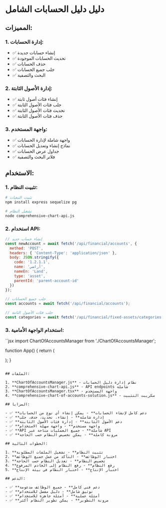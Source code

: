 
# دليل دليل الحسابات الشامل

## المميزات:

### 1. إدارة الحسابات:
- ✅ إنشاء حسابات جديدة
- ✅ تحديث الحسابات الموجودة
- ✅ حذف الحسابات
- ✅ جلب جميع الحسابات
- ✅ البحث والتصفية

### 2. إدارة الأصول الثابتة:
- ✅ إنشاء فئات أصول ثابتة
- ✅ جلب فئات الأصول الثابتة
- ✅ تحديث فئات الأصول الثابتة
- ✅ حذف فئات الأصول الثابتة

### 3. واجهة المستخدم:
- ✅ واجهة شاملة لإدارة الحسابات
- ✅ نماذج إنشاء وتعديل الحسابات
- ✅ جداول عرض الحسابات
- ✅ فلاتر البحث والتصفية

## الاستخدام:

### 1. تثبيت النظام:
```bash
# تثبيت التبعيات
npm install express sequelize pg

# تشغيل النظام
node comprehensive-chart-api.js
```

### 2. استخدام API:
```javascript
// إنشاء حساب جديد
const newAccount = await fetch('/api/financial/accounts', {
  method: 'POST',
  headers: { 'Content-Type': 'application/json' },
  body: JSON.stringify({
    code: '1.2.1.1',
    name: 'أراضي',
    nameEn: 'Land',
    type: 'asset',
    parentId: 'parent-account-id'
  })
});

// جلب جميع الحسابات
const accounts = await fetch('/api/financial/accounts');

// جلب فئات الأصول الثابتة
const categories = await fetch('/api/financial/fixed-assets/categories');
```

### 3. استخدام الواجهة الأمامية:
``jsx
import ChartOfAccountsManager from './ChartOfAccountsManager';

function App() {
  return (
    <div>
      <ChartOfAccountsManager />
    </div>
  );
}
```

## الملفات:

1. **ChartOfAccountsManager.js** - نظام إدارة دليل الحسابات
2. **comprehensive-chart-api.js** - API endpoints شاملة
3. **ChartOfAccountsManager.tsx** - واجهة المستخدم
4. **comprehensive-chart-of-accounts-solution.js** - سكريبت التثبيت

## المزايا:

- ✅ **دعم كامل لإنشاء الحسابات** - يمكن إنشاء أي نوع من الحسابات
- ✅ **إدارة شاملة** - إنشاء، تحديث، حذف، جلب
- ✅ **دعم الأصول الثابتة** - إدارة فئات الأصول الثابتة
- ✅ **واجهة مستخدم** - واجهة سهلة الاستخدام
- ✅ **API شاملة** - جميع العمليات متاحة عبر API
- ✅ **مرونة كاملة** - يمكن تخصيص النظام حسب الحاجة

## الخطوات التالية:

1. **تثبيت النظام** - تشغيل الملفات المطلوبة
2. **اختبار الوظائف** - التأكد من عمل جميع الوظائف
3. **تخصيص النظام** - تعديل النظام حسب الحاجة
4. **رفع النظام** - رفع النظام إلى الخادم المرفوع
5. **اختبار الإنتاج** - اختبار النظام في بيئة الإنتاج

## الدعم:

- ✅ **دعم فني كامل** - جميع الوظائف مدعومة
- ✅ **توثيق شامل** - دليل مفصل للاستخدام
- ✅ **أمثلة عملية** - أمثلة جاهزة للاستخدام
- ✅ **مرونة التطوير** - يمكن تطوير النظام أكثر
